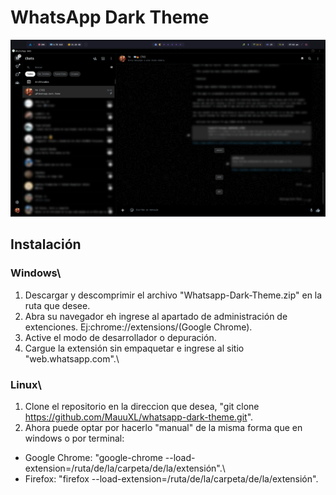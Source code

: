 # **WhatsApp Dark Theme**
![WhatsApp-Dark-Theme](./images/example.png)
## Instalación
### Windows\
1. Descargar y descomprimir el archivo "Whatsapp-Dark-Theme.zip" en la ruta que desee.
2. Abra su navegador eh ingrese al apartado de administración de extenciones. Ej:chrome://extensions/(Google Chrome).
3. Active el modo de desarrollador o depuración.
4. Cargue la extensión sin empaquetar e ingrese al sitio "web.whatsapp.com".\
### Linux\
1. Clone el repositorio en la direccion que desea, "git clone https://github.com/MauuXL/whatsapp-dark-theme.git".
2. Ahora puede optar por hacerlo "manual" de la misma forma que en windows o por terminal:
-   Google Chrome: "google-chrome --load-extension=/ruta/de/la/carpeta/de/la/extensión".\
-   Firefox: "firefox --load-extension=/ruta/de/la/carpeta/de/la/extensión".
